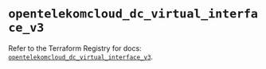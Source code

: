 # `opentelekomcloud_dc_virtual_interface_v3`

Refer to the Terraform Registry for docs: [`opentelekomcloud_dc_virtual_interface_v3`](https://registry.terraform.io/providers/opentelekomcloud/opentelekomcloud/1.36.42/docs/resources/dc_virtual_interface_v3).
